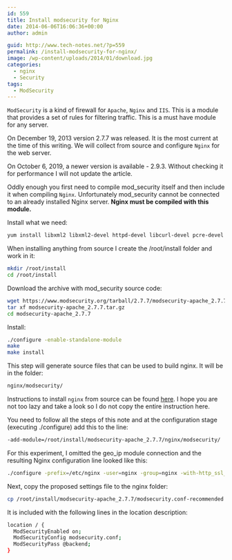 ```yaml
---
id: 559
title: Install modsecurity for Nginx
date: 2014-06-06T16:06:36+00:00
author: admin

guid: http://www.tech-notes.net/?p=559
permalink: /install-modsecurity-for-nginx/
image: /wp-content/uploads/2014/01/download.jpg
categories:
  - nginx
  - Security
tags:
  - ModSecurity
---
```

``ModSecurity`` is a kind of firewall for `Apache`, `Nginx` and `IIS`. This is a module that provides a set of rules for filtering traffic. This is a must have module for any server.

On December 19, 2013 version 2.7.7 was released. It is the most current at the time of this writing. We will collect from source and configure `Nginx` for the web server.

On October 6, 2019, a newer version is available - 2.9.3. Without checking it for performance I will not update the article.

Oddly enough you first need to compile mod_security itself and then include it when compiling `Nginx`.
Unfortunately mod_security cannot be connected to an already installed Nginx server. **Nginx must be compiled with this module.**

Install what we need:
```bash
yum install libxml2 libxml2-devel httpd-devel libcurl-devel pcre-devel
```

When installing anything from source I create the /root/install folder and work in it:
```bash
mkdir /root/install
cd /root/install
```

Download the archive with mod_security source code:
```bash
wget https://www.modsecurity.org/tarball/2.7.7/modsecurity-apache_2.7.7.tar.gz
tar xf modsecurity-apache_2.7.7.tar.gz
cd modsecurity-apache_2.7.7
```

Install:
```bash
./configure -enable-standalone-module
make
make install
```

<center>
  <div id="gads">
  </div>
</center>

This step will generate source files that can be used to build nginx. It will be in the folder:
```bash
nginx/modsecurity/
```

Instructions to install `nginx` from source can be found [here](/install-nginx-from-sources/). I hope you are not too lazy and take a look so I do not copy the entire instruction here.

You need to follow all the steps of this note and at the configuration stage (executing ./configure) add this to the line:
```bash
-add-module=/root/install/modsecurity-apache_2.7.7/nginx/modsecurity/
```

For this experiment, I omitted the geo_ip module connection and the resulting Nginx configuration line looked like this:
```bash
./configure -prefix=/etc/nginx -user=nginx -group=nginx -with-http_ssl_module -with-http_spdy_module -with-http_realip_module -with-http_gzip_static_module -with-http_auth_request_module -with-http_perl_module -http-log-path=/ var/log/nginx/ **-add-module=/root/install/modsecurity-apache_2.7.7/nginx/modsecurity**
```

Next, copy the proposed settings file to the nginx folder:
```bash
cp /root/install/modsecurity-apache_2.7.7/modsecurity.conf-recommended /etc/nginx/conf/modsecurity.conf
```

It is included with the following lines in the location description:
```bash
location / {
  ModSecurityEnabled on;
  ModSecurityConfig modsecurity.conf;
  ModSecurityPass @backend;
}
```